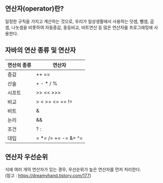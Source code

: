 ## 연산자(operator)란?
일정한 규칙을 가지고 계산하는 것으로, 우리가 일상생활에서 사용하는 덧셈, 뺄셈, 곱셈, 나눗셈을 비롯하여 자동증감, 동등비교, 비트연산 등 많은 연산자를 프로그래밍에 사용한다.

## 자바의 연산 종류 및 연산자
| 연산의 종류 | 연산자 |
| ------ | ------ |
| 증감 | ++  == |
| 산술 | +  -  *  /  % |
| 시프트 | >>  <<  >>> |
| 비교 | >  <  >=  <=  ==  != |
| 비트 | &  |  ^  ~ |
| 논리 | &&  ||  !  ^ |
| 조건 | ? : |
| 대입 | =  *=  /=  +=  -=  &=  ^=  |=  <<=  >>=  >>>= |

## 연산자 우선순위
식에 여러 개의 연산자가 있는 경우, 우선순위가 높은 연산자를 먼저 처리한다.  
(참고 : https://dreamyhand.tistory.com/177)
